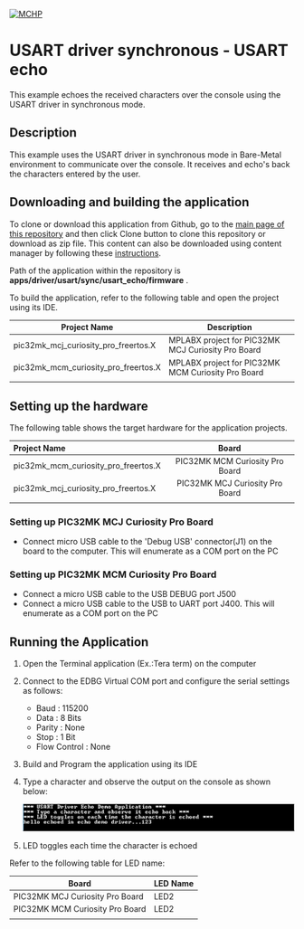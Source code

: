 [![MCHP](https://www.microchip.com/ResourcePackages/Microchip/assets/dist/images/logo.png)](https://www.microchip.com)

# USART driver synchronous - USART echo

This example echoes the received characters over the console using the USART driver in synchronous mode.

## Description

This example uses the USART driver in synchronous mode in Bare-Metal environment to communicate over the console. It receives and echo's back the characters entered by the user.

## Downloading and building the application

To clone or download this application from Github, go to the [main page of this repository](https://github.com/Microchip-MPLAB-Harmony/core_apps_pic32mk) and then click Clone button to clone this repository or download as zip file.
This content can also be downloaded using content manager by following these [instructions](https://github.com/Microchip-MPLAB-Harmony/contentmanager/wiki).

Path of the application within the repository is **apps/driver/usart/sync/usart_echo/firmware** .

To build the application, refer to the following table and open the project using its IDE.

| Project Name      | Description                                    |
| ----------------- | ---------------------------------------------- |
| pic32mk_mcj_curiosity_pro_freertos.X | MPLABX project for PIC32MK MCJ Curiosity Pro Board |
| pic32mk_mcm_curiosity_pro_freertos.X | MPLABX project for PIC32MK MCM Curiosity Pro Board |
|||

## Setting up the hardware

The following table shows the target hardware for the application projects.

| Project Name| Board|
|:---------|:---------:|
| pic32mk_mcm_curiosity_pro_freertos.X | PIC32MK MCM Curiosity Pro Board |
| pic32mk_mcj_curiosity_pro_freertos.X | PIC32MK MCJ Curiosity Pro Board |
|||

### Setting up PIC32MK MCJ Curiosity Pro Board

- Connect micro USB cable to the 'Debug USB' connector(J1) on the board to the computer. This will enumerate as a COM port on the PC

### Setting up PIC32MK MCM Curiosity Pro Board

- Connect a micro USB cable to the USB DEBUG port J500
- Connect a micro USB cable to the USB to UART port J400. This will enumerate as a COM port on the PC

## Running the Application

1. Open the Terminal application (Ex.:Tera term) on the computer
2. Connect to the EDBG Virtual COM port and configure the serial settings as follows:
    - Baud : 115200
    - Data : 8 Bits
    - Parity : None
    - Stop : 1 Bit
    - Flow Control : None
3. Build and Program the application using its IDE
4. Type a character and observe the output on the console as shown below:

    ![output_sync_usart_echo](images/output_sync_usart_echo.png)

5. LED toggles each time the character is echoed

Refer to the following table for LED name:

| Board | LED Name |
| ----- | -------- |
|  PIC32MK MCJ Curiosity Pro Board | LED2 |
|  PIC32MK MCM Curiosity Pro Board | LED2 |
|||
